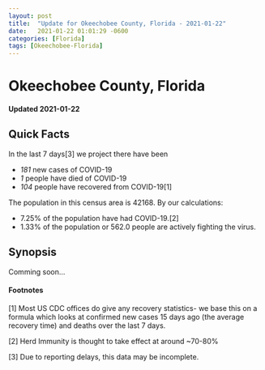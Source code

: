 ```yaml
---
layout: post
title:  "Update for Okeechobee County, Florida - 2021-01-22"
date:   2021-01-22 01:01:29 -0600
categories: [Florida]
tags: [Okeechobee-Florida]
---
```


# Okeechobee County, Florida
#### Updated 2021-01-22

## Quick Facts

In the last 7 days[3] we project there have been
- *181* new cases of COVID-19
- *1* people have died of COVID-19
- *104* people have recovered from COVID-19[1]

The population in this census area is 42168. By our calculations:
- 7.25% of the population have had COVID-19.[2]
- 1.33% of the population or 562.0 people are actively fighting the virus.

## Synopsis

Comming soon...


#### Footnotes

[1] Most US CDC offices do give any recovery statistics- we base this on a formula which looks at confirmed new cases
15 days ago (the average recovery time) and deaths over the last 7 days.

[2] Herd Immunity is thought to take effect at around ~70-80%

[3] Due to reporting delays, this data may be incomplete.
 
    